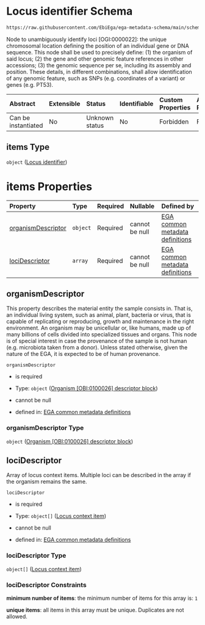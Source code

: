 # Locus identifier Schema

```txt
https://raw.githubusercontent.com/EbiEga/ega-metadata-schema/main/schemas/EGA.experiment.json#/properties/targetedLoci/items
```

Node to unambiguously identify loci \[OGI:0000022]: the unique chromosomal location defining the position of an individual gene or DNA sequence. This node shall be used to precisely define: (1) the organism of said locus; (2) the gene and other genomic feature references in other accessions; (3) the genomic sequence per se, including its assembly and position. These details, in different combinations, shall allow identification of any genomic feature, such as SNPs (e.g. coordinates of a variant) or genes (e.g. PT53).

| Abstract            | Extensible | Status         | Identifiable | Custom Properties | Additional Properties | Access Restrictions | Defined In                                                                           |
| :------------------ | :--------- | :------------- | :----------- | :---------------- | :-------------------- | :------------------ | :----------------------------------------------------------------------------------- |
| Can be instantiated | No         | Unknown status | No           | Forbidden         | Forbidden             | none                | [EGA.experiment.json\*](../../../schemas/EGA.experiment.json "open original schema") |

## items Type

`object` ([Locus identifier](ega-4-definitions-locus-identifier.md))

# items Properties

| Property                                  | Type     | Required | Nullable       | Defined by                                                                                                                                                                                                                                                            |
| :---------------------------------------- | :------- | :------- | :------------- | :-------------------------------------------------------------------------------------------------------------------------------------------------------------------------------------------------------------------------------------------------------------------- |
| [organismDescriptor](#organismdescriptor) | `object` | Required | cannot be null | [EGA common metadata definitions](ega-4-definitions-organism-obi0100026-descriptor-block.md "https://raw.githubusercontent.com/EbiEga/ega-metadata-schema/main/schemas/EGA.common-definitions.json#/definitions/locusIdentifier/properties/organismDescriptor")       |
| [lociDescriptor](#locidescriptor)         | `array`  | Required | cannot be null | [EGA common metadata definitions](ega-4-definitions-locus-identifier-properties-loci-context-array.md "https://raw.githubusercontent.com/EbiEga/ega-metadata-schema/main/schemas/EGA.common-definitions.json#/definitions/locusIdentifier/properties/lociDescriptor") |

## organismDescriptor

This property describes the material entity the sample consists in. That is, an individual living system, such as animal, plant, bacteria or virus, that is capable of replicating or reproducing, growth and maintenance in the right environment. An organism may be unicellular or, like humans, made up of many billions of cells divided into specialized tissues and organs. This node is of special interest in case the provenance of the sample is not human (e.g. microbiota taken from a donor). Unless stated otherwise, given the nature of the EGA, it is expected to be of human provenance.

`organismDescriptor`

*   is required

*   Type: `object` ([Organism \[OBI:0100026\] descriptor block](ega-4-definitions-organism-obi0100026-descriptor-block.md))

*   cannot be null

*   defined in: [EGA common metadata definitions](ega-4-definitions-organism-obi0100026-descriptor-block.md "https://raw.githubusercontent.com/EbiEga/ega-metadata-schema/main/schemas/EGA.common-definitions.json#/definitions/locusIdentifier/properties/organismDescriptor")

### organismDescriptor Type

`object` ([Organism \[OBI:0100026\] descriptor block](ega-4-definitions-organism-obi0100026-descriptor-block.md))

## lociDescriptor

Array of locus context items. Multiple loci can be described in the array if the organism remains the same.

`lociDescriptor`

*   is required

*   Type: `object[]` ([Locus context item](ega-4-definitions-locus-identifier-properties-loci-context-array-locus-context-item.md))

*   cannot be null

*   defined in: [EGA common metadata definitions](ega-4-definitions-locus-identifier-properties-loci-context-array.md "https://raw.githubusercontent.com/EbiEga/ega-metadata-schema/main/schemas/EGA.common-definitions.json#/definitions/locusIdentifier/properties/lociDescriptor")

### lociDescriptor Type

`object[]` ([Locus context item](ega-4-definitions-locus-identifier-properties-loci-context-array-locus-context-item.md))

### lociDescriptor Constraints

**minimum number of items**: the minimum number of items for this array is: `1`

**unique items**: all items in this array must be unique. Duplicates are not allowed.
